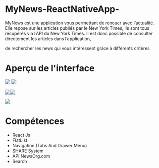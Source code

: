 # MyNews-ReactNativeApp-

MyNews est une application vous permettant de renouer avec l’actualité. Elle repose sur les articles publiés par le New York Times, ils sont tous récupérés via l’API du New York Times. Il est donc possible de consulter directement les articles dans l’application, 

de rechercher les news qui vous intéressent grâce à différents critères

# Aperçu de l'interface

![](https://i.postimg.cc/3NJ1dXDn/home.png) ![](https://i.postimg.cc/L6tMMR3D/menu.png) 

![](https://i.postimg.cc/fTQRXMWn/detail.png)![](https://i.postimg.cc/g2Hv6Mvd/search.png) 

![](https://i.postimg.cc/yYSSC7nk/share.png) 



# Compétences

<ul>
<li>React Js</li>
<li>FlatList</li>
<li>Navigation (Tabs And Drawer Menu)</li>
<li>SHARE System </li>
<li>API NewsOrg.com</li>
<li>Search</li>
</ul>
